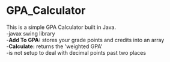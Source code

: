 GPA_Calculator
==============
This is a simple GPA Calculator built in Java.
<br />
-javax swing library
<br />
-<strong>Add To GPA:</strong> stores your grade points and credits into an array
<br />
-<strong>Calculate:</strong> returns the 'weighted GPA'
<br />
-is not setup to deal with decimal points past two places
